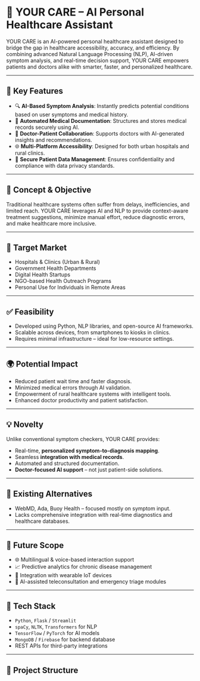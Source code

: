 # 🤖 YOUR CARE – AI Personal Healthcare Assistant

YOUR CARE is an AI-powered personal healthcare assistant designed to bridge the gap in healthcare accessibility, accuracy, and efficiency. By combining advanced Natural Language Processing (NLP), AI-driven symptom analysis, and real-time decision support, YOUR CARE empowers patients and doctors alike with smarter, faster, and personalized healthcare.

---

## 🧠 Key Features

- 🔍 **AI-Based Symptom Analysis**: Instantly predicts potential conditions based on user symptoms and medical history.
- 📝 **Automated Medical Documentation**: Structures and stores medical records securely using AI.
- 🤝 **Doctor-Patient Collaboration**: Supports doctors with AI-generated insights and recommendations.
- 🌐 **Multi-Platform Accessibility**: Designed for both urban hospitals and rural clinics.
- 🔐 **Secure Patient Data Management**: Ensures confidentiality and compliance with data privacy standards.

---

## 🎯 Concept & Objective

Traditional healthcare systems often suffer from delays, inefficiencies, and limited reach. YOUR CARE leverages AI and NLP to provide context-aware treatment suggestions, minimize manual effort, reduce diagnostic errors, and make healthcare more inclusive.

---

## 👥 Target Market

- Hospitals & Clinics (Urban & Rural)
- Government Health Departments
- Digital Health Startups
- NGO-based Health Outreach Programs
- Personal Use for Individuals in Remote Areas

---

## ✅ Feasibility

- Developed using Python, NLP libraries, and open-source AI frameworks.
- Scalable across devices, from smartphones to kiosks in clinics.
- Requires minimal infrastructure – ideal for low-resource settings.

---

## 🌍 Potential Impact

- Reduced patient wait time and faster diagnosis.
- Minimized medical errors through AI validation.
- Empowerment of rural healthcare systems with intelligent tools.
- Enhanced doctor productivity and patient satisfaction.

---

## 💡 Novelty

Unlike conventional symptom checkers, YOUR CARE provides:
- Real-time, **personalized symptom-to-diagnosis mapping**.
- Seamless **integration with medical records**.
- Automated and structured documentation.
- **Doctor-focused AI support** – not just patient-side solutions.

---

## 🔎 Existing Alternatives

- WebMD, Ada, Buoy Health – focused mostly on symptom input.
- Lacks comprehensive integration with real-time diagnostics and healthcare databases.

---

## 🚀 Future Scope

- 🌐 Multilingual & voice-based interaction support
- 📈 Predictive analytics for chronic disease management
- 📲 Integration with wearable IoT devices
- 🤖 AI-assisted teleconsultation and emergency triage modules

---

## 🔧 Tech Stack

- `Python`, `Flask` / `Streamlit`
- `spaCy`, `NLTK`, `Transformers` for NLP
- `TensorFlow` / `PyTorch` for AI models
- `MongoDB` / `Firebase` for backend database
- REST APIs for third-party integrations

---

## 📂 Project Structure

